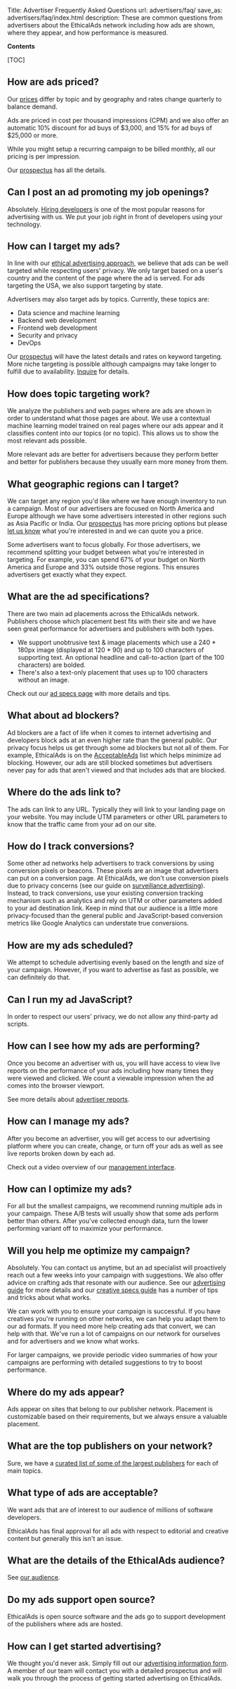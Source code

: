 Title: Advertiser Frequently Asked Questions
url: advertisers/faq/
save_as: advertisers/faq/index.html
description: These are common questions from advertisers about the EthicalAds network including how ads are shown, where they appear, and how performance is measured.

**Contents**

[TOC]

## How are ads priced?

Our [prices](/advertisers/#pricing) differ by topic and by geography and rates change quarterly to balance demand.

Ads are priced in cost per thousand impressions (CPM) and
we also offer an automatic 10% discount for ad buys of $3,000,
and 15% for ad buys of $25,000 or more.

While you might setup a recurring campaign to be billed monthly,
all our pricing is per impression.

Our
[prospectus]({static}/prospectus/ethicalads-advertiser-prospectus.pdf)
has all the details.


## Can I post an ad promoting my job openings?

Absolutely. [Hiring developers]({filename}advertisers-hiring.md)
is one of the most popular reasons for advertising with us.
We put your job right in front of developers using your technology.


## How can I target my ads?

In line with our [ethical advertising
approach]({filename}vision.md),
we believe that ads can be well targeted while respecting users'
privacy. We only target based on a user's country and the content
of the page where the ad is served.
For ads targeting the USA, we also support targeting by state.

Advertisers may also target ads by topics.
Currently, these topics are:

* Data science and machine learning
* Backend web development
* Frontend web development
* Security and privacy
* DevOps

Our
[prospectus]({static}/prospectus/ethicalads-advertiser-prospectus.pdf)
will have the latest details and rates on keyword targeting.
More niche targeting is possible although campaigns may take longer to fulfill due to availability.
[Inquire](/advertisers/#inbound-form) for details.


## How does topic targeting work?

We analyze the publishers and web pages where are ads are shown
in order to understand what those pages are about.
We use a contextual machine learning model trained on real pages where our ads appear
and it classifies content into our topics (or no topic).
This allows us to show the most relevant ads possible.

More relevant ads are better for advertisers because they perform better
and better for publishers because they usually earn more money from them.


## What geographic regions can I target?

[comment]: # (Linked from a footnote in the pricing page)

We can target any region you'd like where we have enough inventory to run a campaign.
Most of our advertisers are focused on North America and Europe
although we have some advertisers interested in other regions
such as Asia Pacific or India.
Our [prospectus]({static}/prospectus/ethicalads-advertiser-prospectus.pdf) has more pricing options
but please [let us know](/advertisers/#inbound-form) what you're interested in and we can quote you a price.

Some advertisers want to focus globally.
For those advertisers, we recommend splitting your budget between what you're interested in targeting.
For example, you can spend 67% of your budget on North America and Europe and 33% outside those regions.
This ensures advertisers get exactly what they expect.


## What are the ad specifications?

There are two main ad placements across the EthicalAds network.
Publishers choose which placement best fits with their site
and we have seen great performance for advertisers and publishers with both types.

* We support unobtrusive text &amp; image placements which use a 240 * 180px image
  (displayed at 120 * 90) and up to 100 characters of supporting text.
  An optional headline and call-to-action (part of the 100 characters) are bolded.
* There's also a text-only placement that uses up to 100 characters without an image.

Check out our
[ad specs page]({filename}/pages/learning-hub/ad-design-and-specs.md)
with more details and tips.


## What about ad blockers?

Ad blockers are a fact of life when it comes to internet advertising
and developers block ads at an even higher rate than the general public.
Our privacy focus helps us get through some ad blockers but not all of them.
For example, EthicalAds is on the
<a href="https://acceptableads.com/">AcceptableAds</a> list which helps minimize ad blocking.
However, our ads are still blocked sometimes but
advertisers never pay for ads that aren't viewed and that includes ads that are blocked.


## Where do the ads link to?

The ads can link to any URL. Typically they will link to your
landing page on your website. You may include UTM parameters or
other URL parameters to know that the traffic came from your ad on
our site.


## How do I track conversions?

Some other ad networks help advertisers to track conversions by using conversion pixels or beacons.
These pixels are an image that advertisers can put on a conversion page.
At EthicalAds, we don't use conversion pixels due to privacy concerns
(see our guide on [surveillance advertising]({filename}/pages/learning-hub/surveillance-advertising.md)).
Instead, to track conversions, use your existing conversion tracking mechanism such as analytics
and rely on UTM or other parameters added to your ad destination link.
Keep in mind that our audience is a little more privacy-focused than the general public
and JavaScript-based conversion metrics like Google Analytics can understate true conversions.


## How are my ads scheduled?

We attempt to schedule advertising evenly based on the length and
size of your campaign. However, if you want to advertise as fast as
possible, we can definitely do that.


## Can I run my ad JavaScript?

In order to respect our users' privacy, we do not allow any
third-party ad scripts.


## How can I see how my ads are performing?

Once you become an advertiser with us, you will have access to view
live reports on the performance of your ads including how many times
they were viewed and clicked. We count a viewable impression when
the ad comes into the browser viewport.

See more details about <a href="/advertisers/reporting/">advertiser reports</a>.


## How can I manage my ads?

After you become an advertiser, you will get access to our advertising platform
where you can create, change, or turn off your ads as well as see live reports broken down by each ad.

Check out a video overview of our <a href="https://www.youtube.com/watch?v=Ow75lzOs4EM&t=34s">management interface</a>.


## How can I optimize my ads?

For all but the smallest campaigns, we recommend running multiple ads in your campaign.
These A/B tests will usually show that some ads perform better than others.
After you've collected enough data, turn the lower performing variant off to maximize your performance.


## Will you help me optimize my campaign?

Absolutely. You can contact us anytime, but an ad specialist will proactively reach out
a few weeks into your campaign with suggestions.
We also offer advice on crafting ads that resonate with our audience.
See our [advertising guide]({filename}/pages/learning-hub/advertiser-guide.md) for more details
and our [creative specs guide]({filename}/pages/learning-hub/ad-design-and-specs.md) has a number of tips and tricks about what works.

We can work with you to ensure your campaign is successful.
If you have creatives you're running on other networks, we can help you adapt them to our ad formats.
If you need more help creating ads that convert, we can help with that.
We've run a lot of campaigns on our network for ourselves and for advertisers and we know what works.

For larger campaigns,
we provide periodic video summaries of how your campaigns are performing
with detailed suggestions to try to boost performance.


## Where do my ads appear?

Ads appear on sites that belong to our publisher network. Placement
is customizable based on their requirements, but we always ensure
a valuable placement.


## What are the top publishers on your network?

Sure, we have a [curated list of some of the largest publishers](/publishers/list/)
for each of main topics.


## What type of ads are acceptable?

We want ads that are of interest to our audience of millions of
software developers.

EthicalAds has final approval for all ads with respect to
editorial and creative content but generally this isn't an issue.


## What are the details of the EthicalAds audience?

See [our audience](/our-audience/).


## Do my ads support open source?

EthicalAds is open source software and the ads go to support
development of the publishers where ads are hosted.


## How can I get started advertising?

We thought you'd never ask. Simply fill out our [advertising
information form]({filename}advertisers.md#inbound-form).
A member of our team will contact you with a detailed prospectus and
will walk you through the process of getting started advertising on
EthicalAds.
